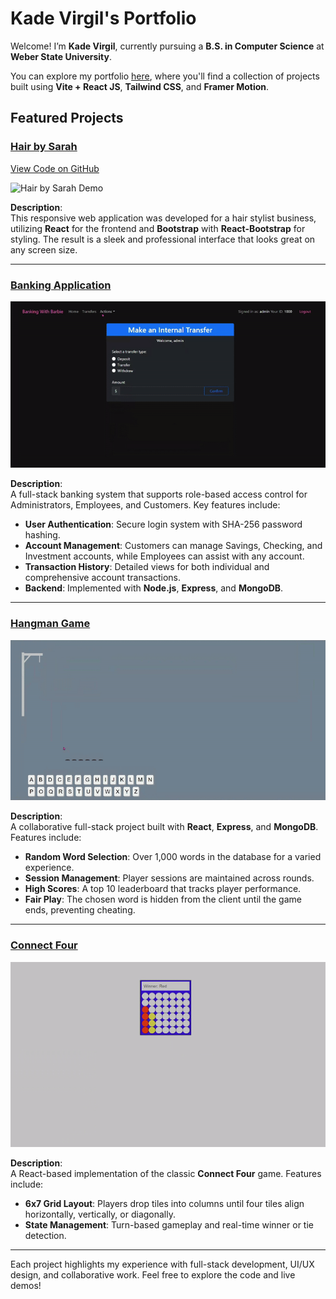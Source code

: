 # Kade Virgil's Portfolio

Welcome! I’m **Kade Virgil**, currently pursuing a **B.S. in Computer Science** at **Weber State University**.

You can explore my portfolio [here](https://kadevirgil.github.io/test-portfolio/), where you'll find a collection of projects built using **Vite + React JS**, **Tailwind CSS**, and **Framer Motion**.

## Featured Projects

### [Hair by Sarah](https://hairbysarah.netlify.app/)
[View Code on GitHub](https://github.com/kadevirgil/test-portfolio/tree/main/projects/hair-by-sarah%20-%20Copy)

![Hair by Sarah Demo](/gifs/hair-by-sarah.gif)

**Description**:  
This responsive web application was developed for a hair stylist business, utilizing **React** for the frontend and **Bootstrap** with **React-Bootstrap** for styling. The result is a sleek and professional interface that looks great on any screen size.

---

### [Banking Application](https://github.com/kadevirgil/test-portfolio/tree/main/projects/Banking-App)
![Banking Application Demo](/gifs/banking-app.gif)

**Description**:  
A full-stack banking system that supports role-based access control for Administrators, Employees, and Customers. Key features include:

- **User Authentication**: Secure login system with SHA-256 password hashing.
- **Account Management**: Customers can manage Savings, Checking, and Investment accounts, while Employees can assist with any account.
- **Transaction History**: Detailed views for both individual and comprehensive account transactions.
- **Backend**: Implemented with **Node.js**, **Express**, and **MongoDB**.

---

### [Hangman Game](https://github.com/kadevirgil/test-portfolio/tree/main/projects/CS3750_Hangman_Game)
![Hangman Game Demo](/gifs/hangman-game.gif)

**Description**:  
A collaborative full-stack project built with **React**, **Express**, and **MongoDB**. Features include:

- **Random Word Selection**: Over 1,000 words in the database for a varied experience.
- **Session Management**: Player sessions are maintained across rounds.
- **High Scores**: A top 10 leaderboard that tracks player performance.
- **Fair Play**: The chosen word is hidden from the client until the game ends, preventing cheating.

---

### [Connect Four](https://github.com/kadevirgil/test-portfolio/tree/main/projects/connect-four)
![Connect Four Demo](/gifs/connect-4.gif)

**Description**:  
A React-based implementation of the classic **Connect Four** game. Features include:

- **6x7 Grid Layout**: Players drop tiles into columns until four tiles align horizontally, vertically, or diagonally.
- **State Management**: Turn-based gameplay and real-time winner or tie detection.

---

Each project highlights my experience with full-stack development, UI/UX design, and collaborative work. Feel free to explore the code and live demos!
